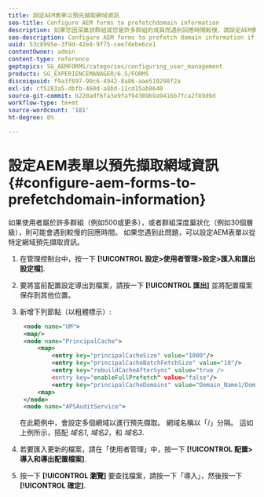 ```yaml
---
title: 設定AEM表單以預先擷取網域資訊
seo-title: Configure AEM forms to prefetchdomain information
description: 如果您因深巢狀群組或您是許多群組的成員而遇到回應時間較慢，請設定AEM表單以預先擷取網域資訊。
seo-description: Configure AEM forms to prefetch domain information if you experience a slower response time due to deeply nested groups or if you are a member of many groups.
uuid: 53c8995e-3f9d-42e8-9f75-cee7debe6ce1
contentOwner: admin
content-type: reference
geptopics: SG_AEMFORMS/categories/configuring_user_management
products: SG_EXPERIENCEMANAGER/6.5/FORMS
discoiquuid: f9a3f897-90c6-4942-8a86-aae510298f2a
exl-id: cf5283a5-dbfb-460d-a8bd-11cd15ab8640
source-git-commit: b220adf6fa3e9faf94389b9a9416b7fca2f89d9d
workflow-type: tm+mt
source-wordcount: '181'
ht-degree: 0%

---
```


# 設定AEM表單以預先擷取網域資訊 {#configure-aem-forms-to-prefetchdomain-information}

如果使用者屬於許多群組（例如500或更多），或者群組深度巢狀化（例如30個層級），則可能會遇到較慢的回應時間。 如果您遇到此問題，可以設定AEM表單以從特定網域預先擷取資訊。

1. 在管理控制台中，按一下 **[!UICONTROL 設定>使用者管理>設定>匯入和匯出設定檔]**.
1. 要將當前配置設定導出到檔案，請按一下 **[!UICONTROL 匯出]** 並將配置檔案保存到其他位置。
1. 新增下列節點（以粗體標示）:

   ```xml
    <node name="UM">
    <map/>
    <node name="PrincipalCache">
        <map>
            <entry key="principalCacheSize" value="1000"/>
            <entry key="principalCacheBatchFetchSize" value="10"/>
            <entry key="rebuildCacheAfterSync" value="true />
            <entry key="enableFullPrefetch" value="false"/>
            <entry key="principalCacheDomains" value="Domain_Name1/Domain_Name2/Domain_Name3"/>
        <map>
    </node>
    <node name="APSAuditService">
   ```

   在此範例中，會設定多個網域以進行預先擷取。 網域名稱以「/」分隔。 這如上例所示，搭配 *域名1*, *域名2*，和 *域名3*.

1. 若要匯入更新的檔案，請在「使用者管理」中，按一下 **[!UICONTROL 配置>導入和導出配置檔案]**.
1. 按一下 **[!UICONTROL 瀏覽]** 要查找檔案，請按一下「導入」，然後按一下 **[!UICONTROL 確定]**.
